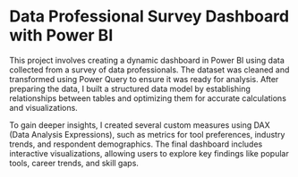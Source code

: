 # Data Professional Survey Dashboard with Power BI

This project involves creating a dynamic dashboard in Power BI using data collected from a survey of data professionals. The dataset was cleaned and transformed using Power Query to ensure it was ready for analysis. After preparing the data, I built a structured data model by establishing relationships between tables and optimizing them for accurate calculations and visualizations.


To gain deeper insights, I created several custom measures using DAX (Data Analysis Expressions), such as metrics for tool preferences, industry trends, and respondent demographics. The final dashboard includes interactive visualizations, allowing users to explore key findings like popular tools, career trends, and skill gaps.
